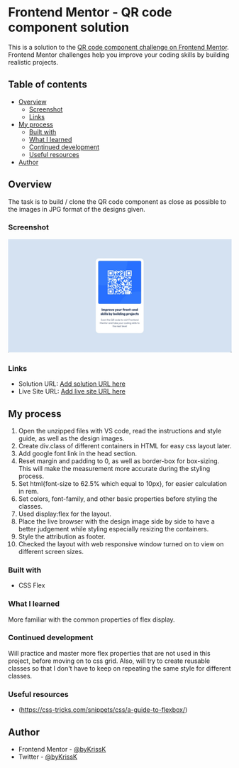 # Frontend Mentor - QR code component solution

This is a solution to the [QR code component challenge on Frontend Mentor](https://www.frontendmentor.io/challenges/qr-code-component-iux_sIO_H). Frontend Mentor challenges help you improve your coding skills by building realistic projects. 

## Table of contents

- [Overview](#overview)
  - [Screenshot](#screenshot)
  - [Links](#links)
- [My process](#my-process)
  - [Built with](#built-with)
  - [What I learned](#what-i-learned)
  - [Continued development](#continued-development)
  - [Useful resources](#useful-resources)
- [Author](#author)

## Overview

The task is to build / clone the QR code component as close as possible to the images in JPG format of the designs given.

### Screenshot

![](/images/screenshot.jpg)

### Links

- Solution URL: [Add solution URL here](https://your-solution-url.com)
- Live Site URL: [Add live site URL here](https://your-live-site-url.com)

## My process

1. Open the unzipped files with VS code, read the instructions and style guide, as well as the design images.
2. Create div.class of different containers in HTML for easy css layout later.
3. Add google font link in the head section.
4. Reset margin and padding to 0, as well as border-box for box-sizing. This will make the measurement more accurate during the styling process.
5. Set html{font-size to 62.5% which equal to 10px}, for easier calculation in rem.
6. Set colors, font-family, and other basic properties before styling the classes.
7. Used display:flex for the layout.
8. Place the live browser with the design image side by side to have a better judgement while styling especially resizing the containers.
9. Style the attribution as footer.
10. Checked the layout with web responsive window turned on to view on different screen sizes.

### Built with

- CSS Flex

### What I learned

More familiar with the common properties of flex display.

### Continued development

Will practice and master more flex properties that are not used in this project, before moving on to css grid. Also, will try to create reusable classes so that I don't have to keep on repeating the same style for different classes.

### Useful resources

- (https://css-tricks.com/snippets/css/a-guide-to-flexbox/)

## Author

- Frontend Mentor - [@byKrissK](https://www.frontendmentor.io/profile/byKrissK)
- Twitter - [@byKrissK](https://twitter.com/byKrissK)
